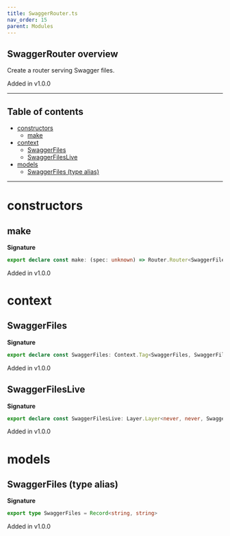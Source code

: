 ```yaml
---
title: SwaggerRouter.ts
nav_order: 15
parent: Modules
---
```


## SwaggerRouter overview

Create a router serving Swagger files.

Added in v1.0.0

---

<h2 class="text-delta">Table of contents</h2>

- [constructors](#constructors)
  - [make](#make)
- [context](#context)
  - [SwaggerFiles](#swaggerfiles)
  - [SwaggerFilesLive](#swaggerfileslive)
- [models](#models)
  - [SwaggerFiles (type alias)](#swaggerfiles-type-alias)

---

# constructors

## make

**Signature**

```ts
export declare const make: (spec: unknown) => Router.Router<SwaggerFiles, never>
```

Added in v1.0.0

# context

## SwaggerFiles

**Signature**

```ts
export declare const SwaggerFiles: Context.Tag<SwaggerFiles, SwaggerFiles>
```

Added in v1.0.0

## SwaggerFilesLive

**Signature**

```ts
export declare const SwaggerFilesLive: Layer.Layer<never, never, SwaggerFiles>
```

Added in v1.0.0

# models

## SwaggerFiles (type alias)

**Signature**

```ts
export type SwaggerFiles = Record<string, string>
```

Added in v1.0.0

